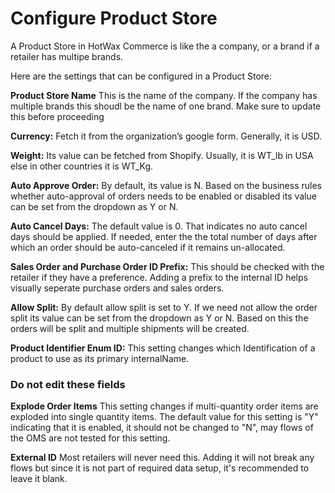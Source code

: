 # Configure Product Store

A Product Store in HotWax Commerce is like the a company, or a brand if a retailer has multipe brands.

Here are the settings that can be configured in a Product Store:

**Product Store Name** This is the name of the company. If the company has multiple brands this shoudl be the name of one brand. Make sure to update this before proceeding

**Currency:** Fetch it from the organization’s google form. Generally, it is USD.

**Weight:** Its value can be fetched from Shopify. Usually, it is WT_lb in USA else in other countries it is WT_Kg.

**Auto Approve Order:** By default, its value is N. Based on the business rules whether auto-approval of orders needs to be enabled or disabled its value can be set from the dropdown as Y or N.

**Auto Cancel Days:** The default value is 0. That indicates no auto cancel days should be applied. If needed, enter the the total number of days after which an order should be auto-canceled if it remains un-allocated.

**Sales Order and Purchase Order ID Prefix:** This should be checked with the retailer if they have a preference. Adding a prefix to the internal ID helps visually seperate purchase orders and sales orders. 

**Allow Split:** By default allow split is set to Y. If we need not allow the order split its value can be set from the dropdown as Y or N. Based on this the orders will be split and multiple shipments will be created.

**Product Identifier Enum ID:** This setting changes which Identification of a product to use as its primary internalName.

### Do not edit these fields

**Explode Order Items** This setting changes if multi-quantity order items are exploded into single quantity items. The default value for this setting is "Y" indicating that it is enabled, it should not be changed to "N", may flows of the OMS are not tested for this setting.

**External ID** Most retailers will never need this. Adding it will not break any flows but since it is not part of required data setup, it's recommended to leave it blank.
